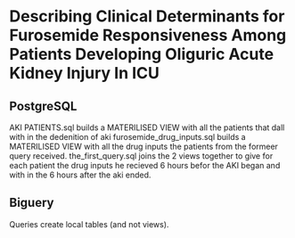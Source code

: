 # Describing Clinical Determinants for Furosemide Responsiveness Among Patients Developing Oliguric Acute Kidney Injury In ICU

## PostgreSQL
AKI PATIENTS.sql builds a MATERILISED VIEW with all the patients that dall with in the dedenition of aki
furosemide_drug_inputs.sql builds a MATERILISED VIEW with all the drug inputs the patients from the formeer query received.
the_first_query.sql joins the 2 views together to give for each patient the drug inputs he recieved 6 hours befor the AKI began and with in the 6 hours after the aki ended.

## Biguery
Queries create local tables (and not views).
